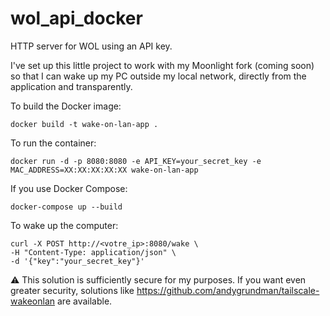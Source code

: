 # wol_api_docker
HTTP server for WOL using an API key.

I've set up this little project to work with my Moonlight fork (coming soon) so that I can wake up my PC outside my local network, directly from the application and transparently.


To build the Docker image: 
```
docker build -t wake-on-lan-app .
```

To run the container:
```
docker run -d -p 8080:8080 -e API_KEY=your_secret_key -e MAC_ADDRESS=XX:XX:XX:XX:XX wake-on-lan-app
```
If you use Docker Compose:
```
docker-compose up --build
```

To wake up the computer:

```
curl -X POST http://<votre_ip>:8080/wake \
-H "Content-Type: application/json" \
-d '{"key":"your_secret_key"}'
```

⚠️ This solution is sufficiently secure for my purposes. If you want even greater security, solutions like https://github.com/andygrundman/tailscale-wakeonlan are available.
